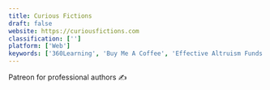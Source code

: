 ```yaml
---
title: Curious Fictions
draft: false 
website: https://curiousfictions.com
classification: ['']
platform: ['Web']
keywords: ['360Learning', 'Buy Me A Coffee', 'Effective Altruism Funds', 'ElioPay', 'Frost', 'Give with Ella', 'Ko-fi', 'Lens by Patreon', 'Level Music', 'Matching Donations', 'Patreon', 'Patreon Developer', 'Podia', 'Rekonise', 'Teachable', 'Wallt', 'Worthyt Appreciations', 'Zipsell']
---
```

Patreon for professional authors ✍️
